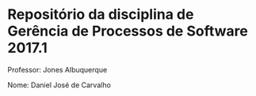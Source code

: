 # Repositório da disciplina de Gerência de Processos de Software 2017.1
Professor: Jones Albuquerque

Nome: Daniel José de Carvalho
